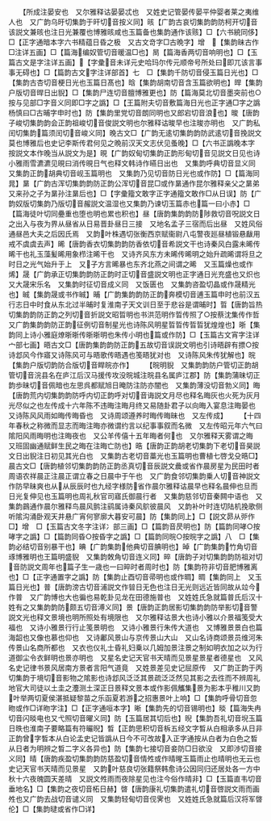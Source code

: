 <!-- { "loadSidebar": true } -->
　　【所成注晏安也　又尔雅释诂晏晏忒也　又姓史记管晏传晏平仲婴者莱之夷维人也　又广韵乌旴切集韵于旰切音按义同】晐【广韵古哀切集韵韵防柯开切音该説文兼晐也注日光兼覆也博雅晐咸也玉篇备也集韵通作该赅】□【六书綂同侈】□【正字通暗本字六书精蕴日昏之极　又古文竒字□古晩字】增　【集韵昧古作□注详五画】□【篇海编奴管切音暖温□也】晑【篇海香两切音响明也】□【玉篇古文是字注详五画】【字彚音未详元史哈玛尔传元顺帝号所处曰即兀该言事事无碍也】□【篇韵古文字注详部首】七　□【集韵千防切音侵玉篇日光也】□【集韵古杏切音梗日光也玉篇日髙也】晗【集韵胡南切音含玉篇欲明也】晘【集韵户版切音晘日出貎】□【集韵尸连切音膻博雅更也】防【篇海莫北切音墨突前也○按与见部□字音义同即□字之譌】□【王篇附夫切音敷篇海日光也正字通□字之譌杨慎曰□古晡字申时也】防【集韵里党切音朗同明也又郎宕切音浪也】晙【唐韵子峻切集韵韵会正韵祖峻切音俊説文明也尔雅释诂晙早也注晙亦明也　又广韵私闰切集韵篇须闰切音峻义同】晚古文□【广韵无逺切集韵韵防武逺切音挽説文莫也博雅后也史记李斯传君何见之晩前汉天文志伏见蚤晚】□【六书正譌晚本字　按説文本作晚当从説文为是】晛【广韵奴甸切集韵正韵形甸切音见説文日见也诗小雅雨雪瀌瀌见晛曰消传晛日气也释文韩诗作曣日出也　又集韵呼典切音显义同　又集韵正韵胡典切音岘玉篇明也　又集韵乃见切音防日光也或作防】□【篇海同晁】晜【广韵古浑切集韵韵防正韵公浑切音昆□或作晜通作昆尔雅释亲父之晜弟又来孙之子为晜孙注晜后也】□【字彚籀文敢字正字通籀文敢作□从日误】防【广韵奴版切集韵乃版切音赧説文温湿也又集韵乃谏切玉篇赤也篇一曰小赤】□【篇海徒叶切同疉重也堕也明也累也积也】昼【唐韵集韵韵防陟救切音呪説文日之出入与夜为界从昼省从日易晋卦昼日三接　又地名孟子三宿而后出昼　又姓风俗通昼邑大夫之后因氏焉　又韵叶株遇切张衡西京赋衞尉八屯警夜廵昼植锻悬瞂用戒不虞虞去声】晞【唐韵香衣切集韵韵防香依切音希説文干也诗秦风白露未晞传晞干也礼玉藻髪晞用象栉注晞干也　又诗齐风东方未晞传晞明之始升疏晞谓将旦之时日之光气始升于上　又子方言晞暴也东齐北燕之间谓之晞　又玉篇燥也或作烯】晟【广韵承正切集韵韵防正韵时正切音盛説文明也正字通日光充盛也又炽也　又大晟宋乐名　又集韵时征切音成义同　又饭匮也　又集韵咨盈切晶或作晟精光也】晠【集韵晟或书作晠】晡【广韵集韵韵防正韵奔模切音逋玉篇申时也前汉五行志日中时食从东北过半晡时复淮南子天文训日至于悲谷是谓晡时】晢【唐韵旨热切集韵韵防正韵之列切音折説文昭晢明也书洪范明作晢传照了○按蔡沈集传作哲　又广韵集韵韵防正韵征例切音制星光也诗陈风明星晢晢传晢晢犹煌煌也】晣【集韵同上诗小雅庭燎晣晣传晣晣明也朱传小明也篇或作防】□【玉篇古文宵字注详宀部七画】晤古文□【唐韵集韵韵防正韵五故切音误説文明也引诗晤辟有摽○按诗邶风今作寤又诗陈风可与晤歌传晤遇也笺晤犹对也　又诗陈风朱传犹解也】晥【集韵户版切韵防合版切音睅皖亦作】
　　【晥明貎　又集韵韵防户管切正韵胡管切音浣县名在庐江后汉马援传攻没晥城注晥县名属庐江郡】防【集韵蒲昧切正韵歩昧切音佩暗也左思呉都赋旭日晻防注防亦闇也　又集韵薄没切音勃义同】晦【唐韵荒内切集韵韵防呼内切正韵呼对切音诲説文月尽也释名晦灰也火死为灰月光尽似之也左传成十六年陈不违晦注晦月终又易随卦君子以向晦入宴息注晦晏也　又诗陈风风雨如晦传晦昏也　又诗周颂遵养时晦传晦昧也　又左传成】
　　【十四年春秋之称微而显志而晦注晦亦微谓约言以纪事事叙而名微　又左传昭元年六气曰隂阳风雨晦明也注晦夜也　又公羊传僖十五年晦者何也　又尔雅释天雾谓之晦　又班固幽通赋鲜生民之晦在注晦亡防也】晧【唐韵正韵胡老切集韵下老切音昊説文日出貎注日初见其光白也　又集韵古老切音藁光也玉篇明也曹植七啓戈殳晧□】晨古文□【唐韵植邻切集韵韵防正韵丞真切音辰説文曟或省作晨房星为民田时者周语农祥晨正注晨正谓立春之日晨中于午也　又广韵食邻切集韵乗人切音神説文作防早昧爽也从从辰辰时也九经字様防省作晨尔雅释诂晨早也释名晨伸也旦而日光复伸见也玉篇明也周礼秋官司寤氏御晨行者　又集韵慈邻切音秦闗中语也　又集韵鷐通作晨尔雅释鸟晨风鹯注鹞属诗秦风鴥彼晨风　又韵补叶时连切陆机挽歌侧听隂沟涌卧观天井悬广宵何寥廓大暮安可晨】防【集韵同上】□【説文昴从戼作□】增　□【玉篇古文冬字注详冫部三画】□【篇韵音昃明也】防【篇韵同哮○按哮字之譌】□【篇韵同昏○按昏字之譌】□【篇韵同晥○按晥字之譌】八　□【集韵必结切音别暴干也】晪【广韵集韵他典切音腆明也】晫【广韵集韵竹角切音琢博雅明也王篇明盛貎　又集韵敇角切音连义同】晬【唐韵子对切集韵韵防祖对切音防説文周年也篇子生一歳也一曰晬时者周时也】防【集韵符非切音肥博雅离也】□【正字通置字之譌】防【集韵止酉切音帚明也或作晭】晭【集韵同上　又玉篇日光也】普【唐韵滂古切音浦説文作暜日无色也注日无光则远近皆同故从竝今作普　又广韵博也大也徧也易乾卦见龙在田德施普也　又姓姓氏急就篇普氏后汉十姓有之又集韵韵防颇五切音溥义同】景【唐韵正韵居影切集韵韵防举影切音警説文光也释文景境也明所照处有境限也　又尔雅释诂景大也诗小雅以介景福笺受大福也　又诗小雅景行行止笺景明也　又诗小雅景行朱传大道也　又博雅景景白也篇海韶也又像也慕也仰也　又诗鄘风景山与京传景山大山　又山名诗商颂景员维河朱传景山名商所都也　又衣也仪礼士昏礼妇乗以几姆加景注景之制如明衣加之以为行道御尘令衣鲜明也景亦明也　又星名史记天官书天晴而见景星景星者德星也　又风名史记律书景风居南方景者言阳气道竟　又姓景差见史记屈原传　又广韵正韵于丙切集韵于境切音影物之隂影也诗邶风泛泛其景疏泛泛然见其影之去徃而不辨周礼地官大司徒以土圭之灋测土深正日景释文景本或作影佩觿集景为影本乎稚川又韵叶举两切夏侯湛抵疑黎苗之乐函夏若游之招惠景叶上响】□【集韵呼骨切音忽昒或作□详昒字注】□【正字通咺本字】晰【集韵先的切音锡明也】晱【篇海失冉切音闪晱电也又弋照切音曜义同】防【玉篇居其切后也】晲【集韵吾礼切音堄玉篇日昳也淮南子要略篇有符曮晲】晳【正韵思积切音柝五经文字晳从白相承多从日非正韵曾字晳本从白论孟史记皆譌从日今不可改故入正字通按从白者为白色之晳从日者为明辨之晳二字义各异也】防【集韵七接切音妾防□日欲没　又即渉切音接义同】晴【唐韵疾盈切集韵韵防慈盈切音情夝或作晴暒玉篇雨止也晴明也无云也史记天官书天晴而见景星　又韵叶慈良切张籍祭韩愈诗公因同归还居处各一方中秋十六夜魄圆天差晴　又説文夝雨而夜除星见也注今俗作晴非】□【玉篇直韦切音垂地名】□【集韵之夜切音柘日赫】晵【唐韵康礼切集韵遣礼切音啓説文雨而画夝也又广韵去战切音谴义同　又集韵轻甸切音伣霁也　又姓姓氏急就篇后汉将军晵伦】□【集韵曃或省作□详】
